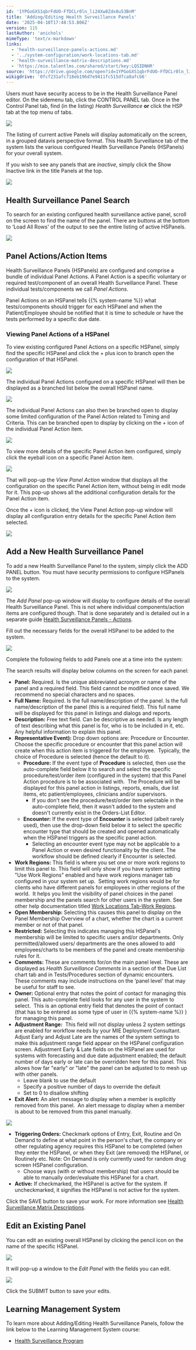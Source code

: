 ```yaml
---
id: '1YPGoGXS1qbrFdUO-FfDCLr0ln_li24Xw8Zdx0u53BnM'
title: 'Adding/Editing Health Surveillance Panels'
date: '2025-04-10T17:48:53.806Z'
version: 115
lastAuthor: 'anichols'
mimeType: 'text/x-markdown'
links:
  - 'health-surveillance-panels-actions.md'
  - '../system-configuration/work-locations-tab.md'
  - 'health-surveillance-matrix-descriptions.md'
  - 'https://mie.talentlms.com/shared/start/key:LQSIDNHR'
source: 'https://drive.google.com/open?id=1YPGoGXS1qbrFdUO-FfDCLr0ln_li24Xw8Zdx0u53BnM'
wikigdrive: '0fcf231afc718eb196d7e9411fc515dfca8afcb6'
---
```

Users must have security access to be in the Health Surveillance Panel editor. On the sidemenu tab, click the CONTROL PANEL tab. Once in the Control Panel tab, find (in the listing) *Health Surveillance* **or** click the HSP tab at the top menu of tabs.

![](../adding-editing-health-surveillance-panels.assets/6c77b977b4a93fd18bba1a84efbaf711.png)

The listing of current active Panels will display automatically on the screen, in a grouped datavis perspective format. This Health Surveillance tab of the system lists the various configured Health Surveillance Panels (HSPanels) for your overall system.

If you wish to see any panels that are *inactive*, simply click the Show Inactive link in the title Panels at the top.

![](../adding-editing-health-surveillance-panels.assets/491065e442fd5ab71a4387c21dbe05aa.png)

## Health Surveillance Panel Search

To search for an existing configured health surveillance active panel, scroll on the screen to find the name of the panel.  There are buttons at the bottom to ‘Load All Rows' of the output to see the entire listing of active HSPanels.

![](../adding-editing-health-surveillance-panels.assets/e166445dc3b85e708c2f8a5869c5beb8.png)

## Panel Actions/Action Items

Health Surveillance Panels (HSPanels) are configured and comprise a bundle of individual Panel Actions.  A Panel Action is a specific voluntary or required test/component of an overall Health Surveillance Panel.  These individual tests/components we call *Panel Actions*.

Panel Actions on an HSPanel tells {{% system-name %}} what tests/components should trigger for each HSPanel and when the Patient/Employee should be notified that it is time to schedule or have the tests performed by a specific due date.

### Viewing Panel Actions of a HSPanel

To view existing configured Panel Actions on a specific HSPanel, simply find the specific HSPanel and click the + plus icon to branch open the configuration of that HSPanel.

![](../adding-editing-health-surveillance-panels.assets/7fecb9e1e795f697b77ac316f5d1bcc4.png)

The individual Panel Actions configured on a specific HSPanel will then be displayed as a branched list below the overall HSPanel name.

![](../adding-editing-health-surveillance-panels.assets/068993b1041a54df4d498ce5fb4a2656.png)

The individual Panel Actions can also then be branched open to display some limited configuration of the Panel Action related to Timing and Criteria.  This can be branched open to display by clicking on the + icon of the individual Panel Action item.

![](../adding-editing-health-surveillance-panels.assets/6d74cefd88f9dc420fba4354ebe82d53.png)

To view more details of the specific Panel Action item configured, simply click the eyeball icon on a specific Panel Action item.

![](../adding-editing-health-surveillance-panels.assets/07afd4d44b5e20098a7e47246c66f32b.png)

That will pop-up the *View Panel Action* window that displays all the configuration on the specific Panel Action item, without being in edit mode for it.  This pop-up shows all the additional configuration details for the Panel Action item.

Once the + icon is clicked, the View Panel Action pop-up window will display all configuration entry details for the specific Panel Action item selected.

![](../adding-editing-health-surveillance-panels.assets/adbbc0836e1565b8eef8b88ec070f27a.png)

## Add a New Health Surveillance Panel

To add a new Health Surveillance Panel to the system, simply click the ADD PANEL button.  You must have security permissions to configure HSPanels to the system.

![](../adding-editing-health-surveillance-panels.assets/2329877afaf35a32e3223083c4c6495a.png)

The *Add Panel* pop-up window will display to configure details of the overall Health Surveillance Panel. This is not where individual components/action items are configured though.  That is done separately and is detailed out in a separate guide [Health Surveillance Panels - Actions](health-surveillance-panels-actions.md).

Fill out the necessary fields for the overall HSPanel to be added to the system.

![](../adding-editing-health-surveillance-panels.assets/34df7090052236a203a1417375f65187.png)

Complete the following fields to add Panels one at a time into the system:

The search results will display below columns on the screen for each panel:

* <strong>Panel:</strong> Required.  Is the unique abbreviated acronym or name of the panel and a required field. This field cannot be modified once saved. We recommend no special characters and no spaces.
* <strong>Full Name:</strong> Required.  Is the full name/description of the panel. Is the full name/description of the panel (this is a required field). This full name will be displayed for this panel in listings and dialogs and reports.
* <strong>Description:</strong> Free text field. Can be descriptive as needed.  Is any length of text describing what this panel is for, who is to be included in it, etc. Any helpful information to explain this panel.
* <strong>Representative Event</strong><strong>)</strong><strong>:</strong>  Drop down options are: Procedure or Encounter. Choose the specific procedure or encounter that this panel action will create when this action item is triggered for the employee.  Typically, the choice of Procedure is selected (hence the default to it).
    * <strong>Procedure:</strong> If the event type of <strong>Procedure</strong> is selected, then use the auto-complete field below it to search and select the specific procedure/test/order item (configured in the system) that this Panel Action procedure is to be associated with.  The Procedure will be displayed for this panel action in listings, reports, emails, due list items, etc patient/employees, clinicians and/or supervisors.
        * If you don't see the procedure/test/order item selectable in the auto-complete field, then it wasn't added to the system and doesn't currently exist in the Orders-List Editor.
    * <strong>Encounter:</strong> If the event type of <strong>Encounter</strong> is selected (albeit rarely used), then use the drop-down field below it to select the specific encounter type that should be created and opened automatically when the HSPanel triggers as the specific panel action.
        * Selecting an encounter event type may not be applicable to a Panel Action or even desired functionality by the client. The workflow should be defined clearly if Encounter is selected.
* <strong>Work Regions:</strong> This field is where you set one or more work regions to limit this panel to. This field will only show if you have system setting "Use Work Regions" enabled and have work regions manager tab configured in your system set up.  Setting work regions would be for clients who have different panels for employees in other regions of the world.  It helps you limit the visibility of panel choices in the panel membership and the panels search for other users in the system. See other help documentation titled [Work Locations Tab-Work Regions](../system-configuration/work-locations-tab.md).
* <strong>Open Membership:</strong> Selecting this causes this panel to display on the Panel Membership Overview of a chart, whether the chart is a current member or not of that panel.
* <strong>Restricted:</strong> Selecting this indicates managing this HSPanel's membership will be limited to specific users and/or departments. Only permitted/allowed users/ departments are the ones allowed to add employees/charts to be members of the panel and create membership rules for it.
* <strong>Comments:</strong> These are comments for/on the main panel level. These are displayed as <em>Health Surveillance Comments</em> in a section of the Due List chart tab and in Tests/Procedures section of dynamic encounters. These comments may include instructions on the ‘panel level' that may be useful for staff to see.
* <strong>Owner:</strong> Optional entry that notes the point of contact for managing this panel. This auto-complete field looks for any user in the system to select.  This is an optional entry field that denotes the point of contact (that has to be entered as some type of user in {{% system-name %}} ) for managing this panel.
* <strong>Adjustment Range:</strong>  This field will not display unless 2 system settings are enabled for workflow needs by your MIE Deployment Consultant.  Adjust Early and Adjust Late are the names of the system settings to make this adjustment range field appear on the HSPanel configuration screen.   Adjustment Early & Late fields on the HSPanel are used for systems with forecasting and due date adjustment enabled; the default number of days early or late can be overridden here for this panel. This allows how far "early" or "late" the panel can be adjusted to to mesh up with other panels.
    * Leave blank to use the default
    * Specify a positive number of days to override the default
    * Set to 0 to disallow shifting
* <strong>Exit Alert:</strong> An alert message to display when a member is explicitly removed from this panel.  An alert message to display when a member is about to be removed from this panel manually.

![](../adding-editing-health-surveillance-panels.assets/429de09bebae4fced27dc53841099a05.png)

* <strong>Triggering Orders:</strong> Checkmark options of Entry, Exit, Routine and On Demand to define at what point in the person's chart, the company or other regulating agency requires this HSPanel to be completed (when they enter the HSPanel, or when they Exit (are removed) the HSPanel, or Routinely etc.  Note: On Demand is only currently used for random drug screen HSPanel configuration.
    * Choose ways (with or without membership) that users should be able to manually order/evaluate this HSPanel for a chart. <strong></strong>
* <strong>Active:</strong> If checkmarked, the HSPanel is active for the system.  If uncheckmarked, it signifies the HSPanel is not active for the system.

Click the SAVE button to save your work.  For more information see [Health Surveillance Matrix Descriptions](health-surveillance-matrix-descriptions.md).

## Edit an Existing Panel

You can edit an existing overall HSPanel by clicking the pencil icon on the name of the specific HSPanel.

![](../adding-editing-health-surveillance-panels.assets/18c4e99a516a4a2518bb72dd6a3ef2e3.png)

It will pop-up a window to the *Edit Panel* with the fields you can edit.

![](../adding-editing-health-surveillance-panels.assets/a5b54b94b8c8e2535f15d27b0e89fb85.png)

Click the SUBMIT button to save your edits.

## Learning Management System

To learn more about Adding/Editing Health Surveillance Panels, follow the link below to the Learning Management System course:

* [Health Surveillance Program](https://mie.talentlms.com/shared/start/key:LQSIDNHR)
